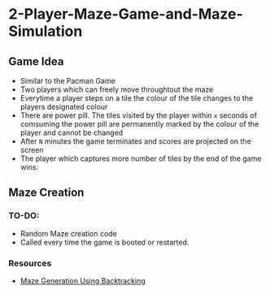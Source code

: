 # 2-Player-Maze-Game-and-Maze-Simulation

## Game Idea
- Similar to the Pacman Game
- Two players which can freely move throughtout the maze
- Everytime a player steps on a tile the colour of the tile changes to the players designated colour
- There are power pill. The tiles visited by the player within ```x``` seconds of comsuming the power pill are permanently marked by the colour of the player and cannot be changed
- After ```N``` minutes the game terminates and scores are projected on the screen
- The player which captures more number of tiles by the end of the game wins.
## Maze Creation
### TO-DO:
- Random Maze creation code
- Called every time the game is booted or restarted.
### Resources
- [Maze Generation Using Backtracking](https://en.wikipedia.org/wiki/User:Dllu/Maze)
